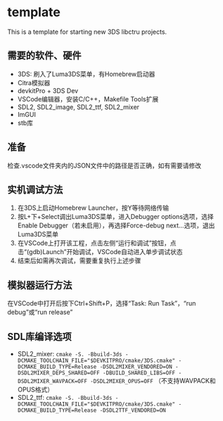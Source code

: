 # template

This is a template for starting new 3DS libctru projects.

## 需要的软件、硬件
* 3DS: 刷入了Luma3DS菜单，有Homebrew启动器
* Citra模拟器
* devkitPro + 3DS Dev
* VSCode编辑器，安装C/C++，Makefile Tools扩展
* SDL2, SDL2_image, SDL2_ttf, SDL2_mixer
* ImGUI
* stb库

## 准备
检查.vscode文件夹内的JSON文件中的路径是否正确，如有需要请修改

## 实机调试方法
1. 在3DS上启动Homebrew Launcher，按Y等待网络传输
2. 按L+下+Select调出Luma3DS菜单，进入Debugger options选项，选择Enable Debugger（若未启用），再选择Force-debug next…选项，退出Luma3DS菜单
3. 在VSCode上打开该工程，点击左侧“运行和调试”按钮，点击“(gdb)Launch”开始调试，VSCode自动进入单步调试状态
4. 结束后如需再次调试，需要重复执行上述步骤

## 模拟器运行方法
在VSCode中打开后按下Ctrl+Shift+P，选择“Task: Run Task”，“run debug”或“run release”

## SDL库编译选项
* SDL2_mixer: `cmake -S. -Bbuild-3ds -DCMAKE_TOOLCHAIN_FILE="$DEVKITPRO/cmake/3DS.cmake" -DCMAKE_BUILD_TYPE=Release -DSDL2MIXER_VENDORED=ON -DSDL2MIXER_DEPS_SHARED=OFF -DBUILD_SHARED_LIBS=OFF -DSDL2MIXER_WAVPACK=OFF -DSDL2MIXER_OPUS=OFF`
  （不支持WAVPACK和OPUS格式）
* SDL2_ttf: `cmake -S. -Bbuild-3ds -DCMAKE_TOOLCHAIN_FILE="$DEVKITPRO/cmake/3DS.cmake" -DCMAKE_BUILD_TYPE=Release -DSDL2TTF_VENDORED=ON`
